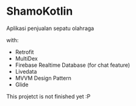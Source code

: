 # ShamoKotlin
Aplikasi penjualan sepatu olahraga

with:
- Retrofit
- MultiDex
- Firebase Realtime Database (for chat feature)
- Livedata
- MVVM Design Pattern
- Glide

This projetct is not finished yet :P
